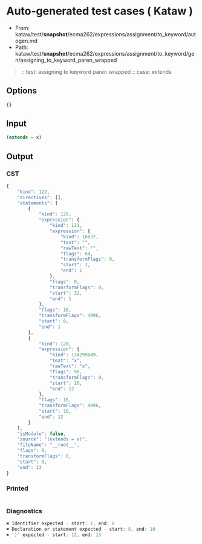 # Auto-generated test cases ( Kataw )
- From: kataw/test/__snapshot__/ecma262/expressions/assignment/to_keyword/autogen.md
- Path: kataw/test/__snapshot__/ecma262/expressions/assignment/to_keyword/gen/assigning_to_keyword_paren_wrapped
> :: test: assigning to keyword paren wrapped
> :: case: extends
## Options

`````js
{}
`````
## Input

`````js
(extends = x)
`````
## Output

### CST

```javascript
{
    "kind": 122,
    "directives": [],
    "statements": [
        {
            "kind": 120,
            "expression": {
                "kind": 121,
                "expression": {
                    "kind": 16637,
                    "text": "",
                    "rawText": "",
                    "flags": 64,
                    "transformFlags": 0,
                    "start": 1,
                    "end": 1
                },
                "flags": 0,
                "transformFlags": 0,
                "start": 32,
                "end": 1
            },
            "flags": 16,
            "transformFlags": 4096,
            "start": 0,
            "end": 1
        },
        {
            "kind": 120,
            "expression": {
                "kind": 134299649,
                "text": "x",
                "rawText": "x",
                "flags": 96,
                "transformFlags": 0,
                "start": 10,
                "end": 12
            },
            "flags": 16,
            "transformFlags": 4096,
            "start": 10,
            "end": 12
        }
    ],
    "isModule": false,
    "source": "(extends = x)",
    "fileName": "__root__",
    "flags": 0,
    "transformFlags": 0,
    "start": 0,
    "end": 13
}
```

### Printed

```javascript

```

### Diagnostics

```javascript
✖ Identifier expected - start: 1, end: 8
✖ Declaration or statement expected - start: 8, end: 10
✖ ')' expected - start: 12, end: 13

```

